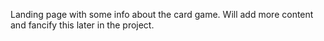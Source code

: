 Landing page with some info about the card game. Will add more content and fancify this later in the project.